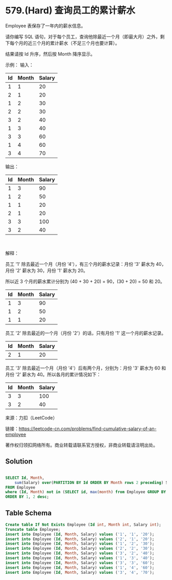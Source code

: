 # 579.(Hard) 查询员工的累计薪水

Employee 表保存了一年内的薪水信息。

请你编写 SQL 语句，对于每个员工，查询他除最近一个月（即最大月）之外，剩下每个月的近三个月的累计薪水（不足三个月也要计算）。

结果请按 Id 升序，然后按 Month 降序显示。
 

示例：
输入：

| Id | Month | Salary |
|----|-------|--------|
| 1  | 1     | 20     |
| 2  | 1     | 20     |
| 1  | 2     | 30     |
| 2  | 2     | 30     |
| 3  | 2     | 40     |
| 1  | 3     | 40     |
| 3  | 3     | 60     |
| 1  | 4     | 60     |
| 3  | 4     | 70     |
输出：

| Id | Month | Salary |
|----|-------|--------|
| 1  | 3     | 90     |
| 1  | 2     | 50     |
| 1  | 1     | 20     |
| 2  | 1     | 20     |
| 3  | 3     | 100    |
| 3  | 2     | 40     |
 

解释：

员工 '1' 除去最近一个月（月份 '4'），有三个月的薪水记录：月份 '3' 薪水为 40，月份 '2' 薪水为 30，月份 '1' 薪水为 20。

所以近 3 个月的薪水累计分别为 (40 + 30 + 20) = 90，(30 + 20) = 50 和 20。

| Id | Month | Salary |
|----|-------|--------|
| 1  | 3     | 90     |
| 1  | 2     | 50     |
| 1  | 1     | 20     |
员工 '2' 除去最近的一个月（月份 '2'）的话，只有月份 '1' 这一个月的薪水记录。

| Id | Month | Salary |
|----|-------|--------|
| 2  | 1     | 20     |
员工 '3' 除去最近一个月（月份 '4'）后有两个月，分别为：月份 '3' 薪水为 60 和 月份 '2' 薪水为 40。所以各月的累计情况如下：

| Id | Month | Salary |
|----|-------|--------|
| 3  | 3     | 100    |
| 3  | 2     | 40     |


来源：力扣（LeetCode）

链接：https://leetcode-cn.com/problems/find-cumulative-salary-of-an-employee 

著作权归领扣网络所有。商业转载请联系官方授权，非商业转载请注明出处。



## Solution 



```sql

SELECT Id, Month, 
	sum(Salary) over(PARTITION BY Id ORDER BY Month rows 2 preceding) Salary
FROM Employee
where (Id, Month) not in (SELECT id, max(month) from Employee GROUP BY 1)
ORDER BY 1, 2 desc;

```

## Table Schema 

```sql
Create table If Not Exists Employee (Id int, Month int, Salary int);
Truncate table Employee;
insert into Employee (Id, Month, Salary) values ('1', '1', '20');
insert into Employee (Id, Month, Salary) values ('2', '1', '20');
insert into Employee (Id, Month, Salary) values ('1', '2', '30');
insert into Employee (Id, Month, Salary) values ('2', '2', '30');
insert into Employee (Id, Month, Salary) values ('3', '2', '40');
insert into Employee (Id, Month, Salary) values ('1', '3', '40');
insert into Employee (Id, Month, Salary) values ('3', '3', '60');
insert into Employee (Id, Month, Salary) values ('1', '4', '60');
insert into Employee (Id, Month, Salary) values ('3', '4', '70');
```